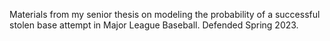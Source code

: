 Materials from my senior thesis on modeling the probability of a successful stolen base attempt in Major League Baseball. Defended Spring 2023.
